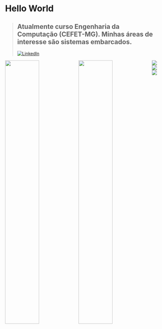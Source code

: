 # Hello World

> ## Atualmente curso Engenharia da Computação (CEFET-MG). Minhas áreas de interesse são sistemas embarcados.
>
> [![LinkedIn](https://img.shields.io/badge/linkedin-%230077B5.svg?style=for-the-badge&logo=linkedin&logoColor=white)](https://www.linkedin.com/in/mateus-soares-992009208/)


<img align="left" width="47%" src="https://github-readme-stats.vercel.app/api?username=MateusGVSoares&show_icons=true&theme=gruvbox">
<img align="left" width="47%" src="https://github-readme-stats.vercel.app/api/top-langs/?username=MateusGVSoares&layout=compact">


<img align="left" src="https://img.shields.io/badge/c-%2300599C.svg?style=for-the-badge&logo=c&logoColor=white"> 
<img align="left" src="https://img.shields.io/badge/c++-%2300599C.svg?style=for-the-badge&logo=c%2B%2B&logoColor=white"> 

<img align="left" src="https://img.shields.io/badge/OpenGL-%23FFFFFF.svg?style=for-the-badge&logo=opengl">

